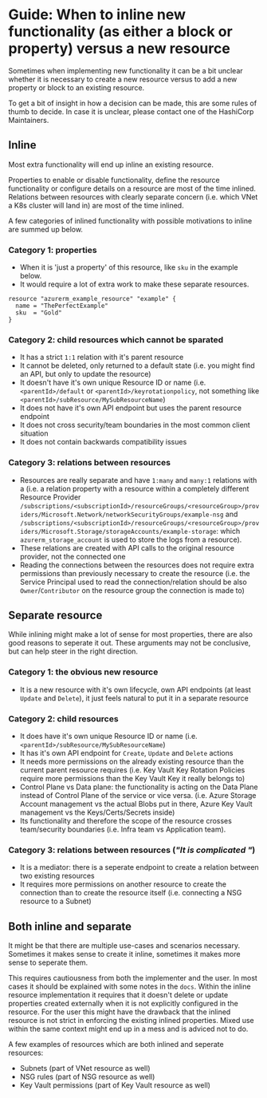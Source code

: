 # Guide: When to inline new functionality (as either a block or property) versus a new resource

Sometimes when implementing new functionality it can be a bit unclear whether it is necessary to create a new resource versus to add a new property or block to an existing resource. 

To get a bit of insight in how a decision can be made, this are some rules of thumb to decide. In case it is unclear, please contact one of the HashiCorp Maintainers.

## Inline
Most extra functionality will end up inline an existing resource. 

Properties to enable or disable functionality, define the resource functionality or configure details on a resource are most of the time inlined. Relations between resources with clearly separate concern (i.e. which VNet a K8s cluster will land in) are most of the time inlined.

A few categories of inlined functionality with possible motivations to inline are summed up below.

### Category 1: properties
- When it is 'just a property' of this resource, like `sku` in the example below.
- It would require a lot of extra work to make these separate resources.

```hcl
resource "azurerm_example_resource" "example" {
  name = "ThePerfectExample"
  sku  = "Gold"
}
```

### Category 2: child resources which cannot be sparated
- It has a strict `1:1` relation with it's parent resource
- It cannot be deleted, only returned to a default state (i.e. you might find an API, but only to update the resource)
- It doesn't have it's own unique Resource ID or name (i.e. `<parentId>/default` or `<parentId>/keyrotationpolicy`, not something like `<parentId>/subResource/MySubResourceName`)
- It does not have it's own API endpoint but uses the parent resource endpoint
- It does not cross security/team boundaries in the most common client situation
- It does not contain backwards compatibility issues

### Category 3: relations between resources
- Resources are really separate and have `1:many` and `many:1` relations with a (i.e. a relation property with a resource within a completely different Resource Provider `/subscriptions/<subscriptionId>/resourceGroups/<resourceGroup>/providers/Microsoft.Network/networkSecurityGroups/example-nsg` and `/subscriptions/<subscriptionId>/resourceGroups/<resourceGroup>/providers/Microsoft.Storage/storageAccounts/example-storage`: which `azurerm_storage_account` is used to store the logs from a resource).
- These relations are created with API calls to the original resource provider, not the connected one
- Reading the connections between the resources does not require extra permissions than previously necessary to create the resource (i.e. the Service Principal used to read the connection/relation should be also `Owner`/`Contributor` on the resource group the connection is made to)

## Separate resource

While inlining might make a lot of sense for most properties, there are also good reasons to seperate it out. These arguments may not be conclusive, but can help steer in the right direction.

### Category 1: the obvious new resource
- It is a new resource with it's own lifecycle, own API endpoints (at least `Update` and `Delete`), it just feels natural to put it in a separate resource

### Category 2: child resources
- It does have it's own unique Resource ID or name (i.e. `<parentId>/subResource/MySubResourceName`)
- It has it's own API endpoint for `Create`, `Update` and `Delete` actions
- It needs more permissions on the already existing resource than the current parent resource requires (i.e. Key Vault Key Rotation Policies require more permissions than the Key Vault Key it really belongs to)
- Control Plane vs Data plane: the functionality is acting on the Data Plane instead of Control Plane of the service or vice versa. (i.e. Azure Storage Account management vs the actual Blobs put in there, Azure Key Vault management vs the Keys/Certs/Secrets inside)
- Its functionality and therefore the scope of the resource crosses team/security boundaries (i.e. Infra team vs Application team).

### Category 3: relations between resources (_"It is complicated "_)
- It is a mediator: there is a seperate endpoint to create a relation between two existing resources
- It requires more permissions on another resource to create the connection than to create the resource itself (i.e. connecting a NSG resource to a Subnet)

## Both inline and separate
It might be that there are multiple use-cases and scenarios necessary. Sometimes it makes sense to create it inline, sometimes it makes more sense to seperate them.

This requires cautiousness from both the implementer and the user. In most cases it should be explained with some notes in the `docs`. Within the inline resource implementation it requires that it doesn't delete or update properties created externally when it is not explicitly configured in the resource. For the user this might have the drawback that the inlined resource is not strict in enforcing the existing inlined properties. Mixed use within the same context might end up in a mess and is adviced not to do.

A few examples of resources which are both inlined and seperate resources:
- Subnets (part of VNet resource as well)
- NSG rules (part of NSG resource as well)
- Key Vault permissions (part of Key Vault resource as well)